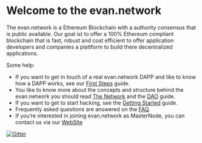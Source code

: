 # Welcome to the evan.network

The evan.network is a Ethereum Blockchain with a authority consensus that is public available. Our goal ist to offer a 100% Ethereum compliant blockchain that is fast, robust and cost efficient to offer application developers and companies a plattform to build there decentralized applications.


Some help:

* If you want to get in touch of a real evan.network DAPP and like to know how a DAPP works, see our [First Steps](/docs/first-steps) guide.
* You like to know more about the concepts and structure behind the evan.network you should read [The Network](/docs/network) and the [DAO](/docs/dao) guide.
* If you want to get to start hacking, see the [Getting Started](/dev/getting-started) guide.
* Frequently asked questions are answered on the [FAQ](/doc/faq).
* If you’re interested in joining evan.network as MasterNode, you can contact us via our [WebSite](https:///evan.network)

[![Gitter](https://img.shields.io/gitter/room/evannetwork/evannetwork.svg?style=flat-square)](https://gitter.im/evannetwork/Lobby)
